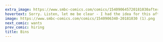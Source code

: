 ```yaml
---
extra_image: https://www.smbc-comics.com/comics/154090645720181030after.png
hovertext: Sorry. Listen, let me be clear - I had the idea for this after reading an old Scott Aaronson blog post, so really it's his fault.
image: https://www.smbc-comics.com/comics/1540906340-20181030 (1).png
next_comic: wants
prev_comic: hiring
title: Bins
---
```


